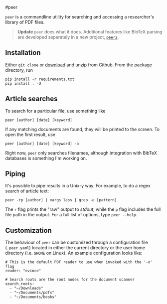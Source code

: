 #peer

`peer` is a commandline utility for searching and accessing a researcher's
library of PDF files. 

> **Update**
> `peer` does what it does. Additional features like BibTeX parsing are developed seperately in a new project, [`peer2`](https://github.com/njwilson23/peer2).

## Installation

Either `git clone` or
[download](https://github.com/njwilson23/peer/archive/master.zip) and unzip from
Github. From the package directory, run

    pip install -r requirements.txt
    pip install . -U

## Article searches

To search for a particular file, use something like

    peer [author] [date] [keyword]

If any matching documents are found, they will be printed to the screen. To open
the first result, use

    peer [author] [date] [keyword] -o

Right now, `peer` only searches filenames, although integration with BibTeX
databases is something I'm working on.

## Piping

It's possible to pipe results in a Unix-y way. For example, to do a regex search
of article text:

    peer -rp [author] | xargs less | grep -e [pattern]

The `r` flag prints the "raw" output to _stdout_, while the `p` flag includes
the full file path in the output. For a full list of options, type `peer
--help`.

## Customization

The behaviour of `peer` can be customized through a configuration file
(`.peer.yaml`) located in either the current directory or the user home
directory (i.e. `$HOME` on Linux). An example configuration looks like:

    # This is the default PDF reader to use when invoked with the '-o' flag
    reader: "evince"

    # Search roots are the root nodes for the document scanner
    search_roots:
      - "~/Downloads"
      - "~/Documents/pdfs"
      - "~/Documents/books"

